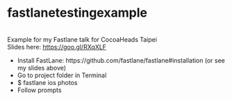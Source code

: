 # fastlanetestingexample
<br>Example for my Fastlane talk for CocoaHeads Taipei
<br>Slides here: https://goo.gl/RXqXLF
<ul>
<li> Install FastLane: https://github.com/fastlane/fastlane#installation (or see my slides above)
<li> Go to project folder in Terminal
<li> $ fastlane ios photos
<li> Follow prompts
</ul>

